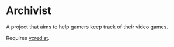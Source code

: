 # Archivist

A project that aims to help gamers keep track of their video games.

Requires [vcredist](https://aka.ms/vs/17/release/vc_redist.x64.exe).